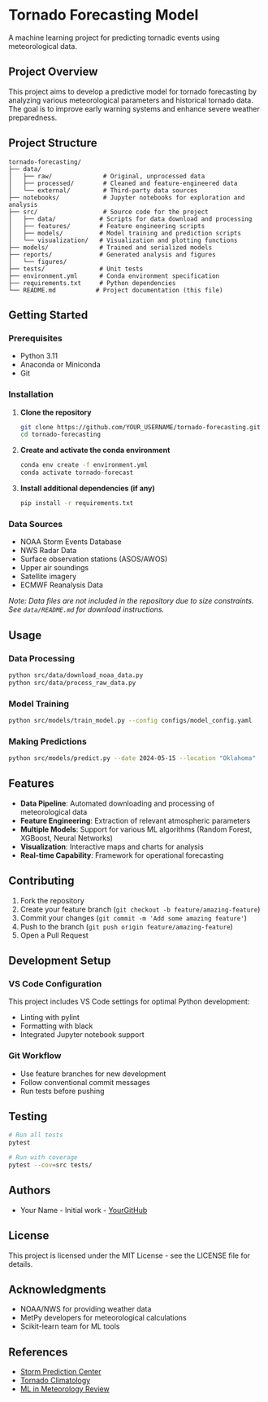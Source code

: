 # Tornado Forecasting Model

A machine learning project for predicting tornadic events using meteorological data.

## Project Overview

This project aims to develop a predictive model for tornado forecasting by analyzing various meteorological parameters and historical tornado data. The goal is to improve early warning systems and enhance severe weather preparedness.

## Project Structure

```
tornado-forecasting/
├── data/
│   ├── raw/              # Original, unprocessed data
│   ├── processed/        # Cleaned and feature-engineered data
│   └── external/         # Third-party data sources
├── notebooks/            # Jupyter notebooks for exploration and analysis
├── src/                  # Source code for the project
│   ├── data/            # Scripts for data download and processing
│   ├── features/        # Feature engineering scripts
│   ├── models/          # Model training and prediction scripts
│   └── visualization/   # Visualization and plotting functions
├── models/              # Trained and serialized models
├── reports/             # Generated analysis and figures
│   └── figures/
├── tests/               # Unit tests
├── environment.yml      # Conda environment specification
├── requirements.txt     # Python dependencies
└── README.md           # Project documentation (this file)
```

## Getting Started

### Prerequisites

- Python 3.11
- Anaconda or Miniconda
- Git

### Installation

1. **Clone the repository**
   ```bash
   git clone https://github.com/YOUR_USERNAME/tornado-forecasting.git
   cd tornado-forecasting
   ```

2. **Create and activate the conda environment**
   ```bash
   conda env create -f environment.yml
   conda activate tornado-forecast
   ```

3. **Install additional dependencies (if any)**
   ```bash
   pip install -r requirements.txt
   ```

### Data Sources

- NOAA Storm Events Database
- NWS Radar Data
- Surface observation stations (ASOS/AWOS)
- Upper air soundings
- Satellite imagery
- ECMWF Reanalysis Data

*Note: Data files are not included in the repository due to size constraints. See `data/README.md` for download instructions.*

## Usage

### Data Processing
```bash
python src/data/download_noaa_data.py
python src/data/process_raw_data.py
```

### Model Training
```bash
python src/models/train_model.py --config configs/model_config.yaml
```

### Making Predictions
```bash
python src/models/predict.py --date 2024-05-15 --location "Oklahoma"
```

## Features

- **Data Pipeline**: Automated downloading and processing of meteorological data
- **Feature Engineering**: Extraction of relevant atmospheric parameters
- **Multiple Models**: Support for various ML algorithms (Random Forest, XGBoost, Neural Networks)
- **Visualization**: Interactive maps and charts for analysis
- **Real-time Capability**: Framework for operational forecasting

## Contributing

1. Fork the repository
2. Create your feature branch (`git checkout -b feature/amazing-feature`)
3. Commit your changes (`git commit -m 'Add some amazing feature'`)
4. Push to the branch (`git push origin feature/amazing-feature`)
5. Open a Pull Request

## Development Setup

### VS Code Configuration
This project includes VS Code settings for optimal Python development:
- Linting with pylint
- Formatting with black
- Integrated Jupyter notebook support

### Git Workflow
- Use feature branches for new development
- Follow conventional commit messages
- Run tests before pushing

## Testing

```bash
# Run all tests
pytest

# Run with coverage
pytest --cov=src tests/
```

## Authors

- Your Name - Initial work - [YourGitHub](https://github.com/yourusername)

## License

This project is licensed under the MIT License - see the LICENSE file for details.

## Acknowledgments

- NOAA/NWS for providing weather data
- MetPy developers for meteorological calculations
- Scikit-learn team for ML tools

## References

- [Storm Prediction Center](https://www.spc.noaa.gov/)
- [Tornado Climatology](https://www.ncdc.noaa.gov/climate-information/extreme-events/us-tornado-climatology)
- [ML in Meteorology Review](https://journals.ametsoc.org/)